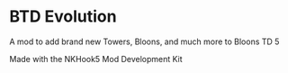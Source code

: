 # BTD Evolution
A mod to add brand new Towers, Bloons, and much more to Bloons TD 5

Made with the NKHook5 Mod Development Kit
